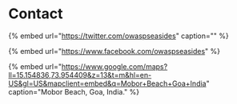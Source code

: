 # Contact



{% embed url="https://twitter.com/owaspseasides" caption="" %}

{% embed url="https://www.facebook.com/owaspseasides" %}

{% embed url="https://www.google.com/maps?ll=15.154836,73.954409&z=13&t=m&hl=en-US&gl=US&mapclient=embed&q=Mobor+Beach+Goa+India" caption="Mobor Beach, Goa, India." %}






